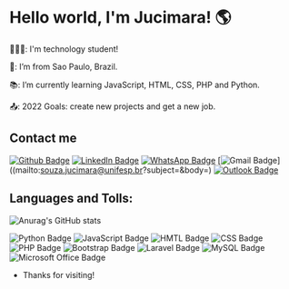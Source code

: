 # Hello world, I'm Jucimara! 🌎

👩🏻‍💻: I'm technology student!

🏡: I’m from Sao Paulo, Brazil.

📚: I’m currently learning JavaScript, HTML, CSS, PHP and Python.

📤: 2022 Goals: create new projects and get a new job.

## Contact me

[![Github Badge](https://img.shields.io/badge/GitHub-100000?style=for-the-badge&logo=github&logoColor=white)](https://github.com/souzajucimara)
[![LinkedIn Badge](https://img.shields.io/badge/LinkedIn-0077B5?style=for-the-badge&logo=linkedin&logoColor=white)](https://www.linkedin.com/in/jucimara-souza-431203198/)
[![WhatsApp Badge](https://img.shields.io/badge/WhatsApp-25D366?style=for-the-badge&logo=whatsapp&logoColor=white)](https://wa.me/qr/CG2BESZY7ZSXO1)
[![Gmail Badge](https://img.shields.io/badge/Gmail-D14836?style=for-the-badge&logo=gmail&logoColor=white)]((mailto:souza.jucimara@unifesp.br?subject=&body=)
[![Outlook Badge](https://img.shields.io/badge/Microsoft_Outlook-0078D4?style=for-the-badge&logo=microsoft-outlook&logoColor=white)](mailto:jucimarassouza@outlook.com?subject=&body=)

## Languages and Tolls:
![Anurag's GitHub stats](https://github-readme-stats.vercel.app/api?username=anuraghazra&show_icons=true&theme=aura)

![Python Badge](https://img.shields.io/badge/Python-14354C?style=for-the-badge&logo=python&logoColor=white)
![JavaScript Badge](https://img.shields.io/badge/JavaScript-F7DF1E?style=for-the-badge&logo=javascript&logoColor=black)
![HMTL Badge](https://img.shields.io/badge/HTML5-E34F26?style=for-the-badge&logo=html5&logoColor=white)
![CSS Badge](https://img.shields.io/badge/CSS3-1572B6?style=for-the-badge&logo=css3&logoColor=white)
![PHP Badge](https://img.shields.io/badge/PHP-777BB4?style=for-the-badge&logo=php&logoColor=white)
![Bootstrap Badge](https://img.shields.io/badge/Bootstrap-563D7C?style=for-the-badge&logo=bootstrap&logoColor=white)
![Laravel Badge](https://img.shields.io/badge/Laravel-FF2D20?style=for-the-badge&logo=laravel&logoColor=white)
![MySQL Badge](https://img.shields.io/badge/MySQL-00000F?style=for-the-badge&logo=mysql&logoColor=white)
![Microsoft Office Badge](https://img.shields.io/badge/Microsoft_Office-D83B01?style=for-the-badge&logo=microsoft-office&logoColor=white)

- Thanks for visiting!

